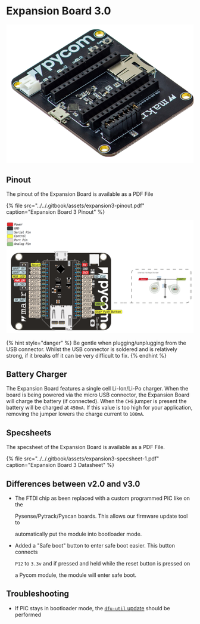 # Expansion Board 3.0

![](../../.gitbook/assets/expansion3%20%281%29.png)

## Pinout

The pinout of the Expansion Board is available as a PDF File

{% file src="../../.gitbook/assets/expansion3-pinout.pdf" caption="Expansion Board 3 Pinout" %}

![](../../.gitbook/assets/expansion3-pinout-1.png)

{% hint style="danger" %}
Be gentle when plugging/unplugging from the USB connector. Whilst the USB connector is soldered and is relatively strong, if it breaks off it can be very difficult to fix.
{% endhint %}

## Battery Charger

The Expansion Board features a single cell Li-Ion/Li-Po charger. When the board is being powered via the micro USB connector, the Expansion Board will charge the battery \(if connected\). When the `CHG` jumper is present the battery will be charged at `450mA`. If this value is too high for your application, removing the jumper lowers the charge current to `100mA`.

## Specsheets

The specsheet of the Expansion Board is available as a PDF File.

{% file src="../../.gitbook/assets/expansion3-specsheet-1.pdf" caption="Expansion Board 3 Datasheet" %}

## Differences between v2.0 and v3.0

* The FTDI chip as been replaced with a custom programmed PIC like on the

  Pysense/Pytrack/Pyscan boards. This allows our firmware update tool to

  automatically put the module into bootloader mode.

* Added a "Safe boot" button to enter safe boot easier. This button connects

  `P12` to `3.3v` and if pressed and held while the reset button is pressed on

  a Pycom module, the module will enter safe boot.

## Troubleshooting

* If PIC stays in bootloader mode, the [`dfu-util` update](../../pytrack-pysense-pyscan/installation/firmware.md) should be performed


